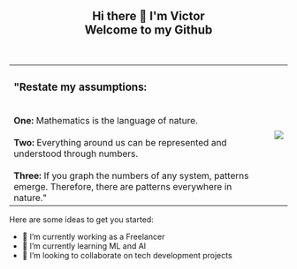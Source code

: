 <h2 align="center"> Hi there 👋 I'm Victor<br>Welcome to my Github</h2><br>
<table>
<tr>
    <td><h3>"Restate my assumptions:</h3> <br>
      <b>One:</b> Mathematics is the language of nature. <br><br>
      <b>Two:</b> Everything around us can be represented and understood through numbers. <br><br>
      <b>Three:</b> If you graph the numbers of any system, patterns emerge. Therefore, there are patterns everywhere in nature."
</td>
    <td><img src="https://github.com/victorothon/victorothon/assets/2700309/8dea0985-551a-4642-906b-d4745a5addc6"></td>
</tr>
</table>

Here are some ideas to get you started:

- 🔭 I’m currently working as a Freelancer
- 🌱 I’m currently learning ML and AI
- 👯 I’m looking to collaborate on tech development projects

<!--

### Skills:

### Tools:


- 🤔 I’m looking for help with 
- 💬 Ask me about ...
- 📫 How to reach me: ...
- 😄 Pronouns: ...
- ⚡ Fun fact: ... -->

